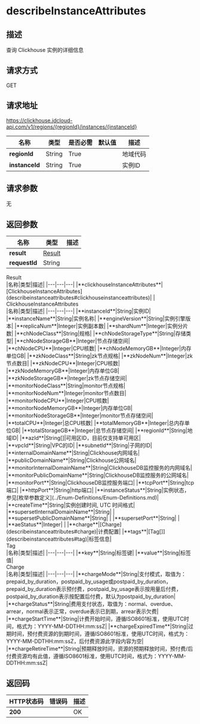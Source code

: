 # describeInstanceAttributes


## 描述
查询 Clickhouse 实例的详细信息

## 请求方式
GET

## 请求地址
https://clickhouse.jdcloud-api.com/v1/regions/{regionId}/instances/{instanceId}

|名称|类型|是否必需|默认值|描述|
|---|---|---|---|---|
|**regionId**|String|True| |地域代码|
|**instanceId**|String|True| |实例ID|

## 请求参数
无


## 返回参数
|名称|类型|描述|
|---|---|---|
|**result**|[Result](describeinstanceattributes#result)| |
|**requestId**|String| |

<div id="result">Result</div>
|名称|类型|描述|
|---|---|---|
|**clickhouseInstanceAttributes**|[ClickhouseInstanceAttributes](describeinstanceattributes#clickhouseinstanceattributes)| |
<div id="clickhouseinstanceattributes">ClickhouseInstanceAttributes</div>
|名称|类型|描述|
|---|---|---|
|**instanceId**|String|实例ID|
|**instanceName**|String|实例名称|
|**engineVersion**|String|实例引擎版本|
|**replicaNum**|Integer|实例副本数|
|**shardNum**|Integer|实例分片数|
|**chNodeClass**|String|规格|
|**chNodeStorageType**|String|存储类型|
|**chNodeStorageGB**|Integer|节点存储空间|
|**chNodeCPU**|Integer|CPU核数|
|**chNodeMemoryGB**|Integer|内存单位GB|
|**zkNodeClass**|String|zk节点规格|
|**zkNodeNum**|Integer|zk节点数目|
|**zkNodeCPU**|Integer|CPU核数|
|**zkNodeMemoryGB**|Integer|内存单位GB|
|**zkNodeStorageGB**|Integer|zk节点存储空间|
|**monitorNodeClass**|String|monitor节点规格|
|**monitorNodeNum**|Integer|monitor节点数目|
|**monitorNodeCPU**|Integer|CPU核数|
|**monitorNodeMemoryGB**|Integer|内存单位GB|
|**monitorNodeStorageGB**|Integer|monitor节点存储空间|
|**totalCPU**|Integer|总CPU核数|
|**totalMemoryGB**|Integer|总内存单位GB|
|**totalStorageGB**|Integer|总节点存储空间|
|**regionId**|String|地域ID|
|**azId**|String[]|可用区ID，目前仅支持单可用区|
|**vpcId**|String|VPC的ID|
|**subnetId**|String|子网的ID|
|**internalDomainName**|String|Clickhouse内网域名|
|**publicDomainName**|String|Clickhouse公网域名|
|**monitorInternalDomainName**|String|ClickhouseDB监控服务的内网域名|
|**monitorPublicDomainName**|String|ClickhouseDB监控服务的公网域名|
|**monitorPort**|String|ClickhouseDB监控服务端口|
|**tcpPort**|String|tcp端口|
|**httpPort**|String|http端口|
|**instanceStatus**|String|实例状态，参见[枚举参数定义](../Enum-Definitions/Enum-Definitions.md)|
|**createTime**|String|实例创建时间, UTC 时间格式|
|**supersetInternalDomainName**|String| |
|**supersetPublicDomainName**|String| |
|**supersetPort**|String| |
|**aeStatus**|Integer| |
|**charge**|[Charge](describeinstanceattributes#charge)|计费配置|
|**tags**|[Tag[]](describeinstanceattributes#tag)|标签信息|
<div id="tag">Tag</div>
|名称|类型|描述|
|---|---|---|
|**key**|String|标签键|
|**value**|String|标签值|
<div id="charge">Charge</div>
|名称|类型|描述|
|---|---|---|
|**chargeMode**|String|支付模式，取值为：prepaid_by_duration，postpaid_by_usage或postpaid_by_duration，prepaid_by_duration表示预付费，postpaid_by_usage表示按用量后付费，postpaid_by_duration表示按配置后付费，默认为postpaid_by_duration|
|**chargeStatus**|String|费用支付状态，取值为：normal、overdue、arrear，normal表示正常，overdue表示已到期，arrear表示欠费|
|**chargeStartTime**|String|计费开始时间，遵循ISO8601标准，使用UTC时间，格式为：YYYY-MM-DDTHH:mm:ssZ|
|**chargeExpiredTime**|String|过期时间，预付费资源的到期时间，遵循ISO8601标准，使用UTC时间，格式为：YYYY-MM-DDTHH:mm:ssZ，后付费资源此字段内容为空|
|**chargeRetireTime**|String|预期释放时间，资源的预期释放时间，预付费/后付费资源均有此值，遵循ISO8601标准，使用UTC时间，格式为：YYYY-MM-DDTHH:mm:ssZ|

## 返回码
|HTTP状态码|错误码|描述|
|---|---|---|
|**200**||OK|
